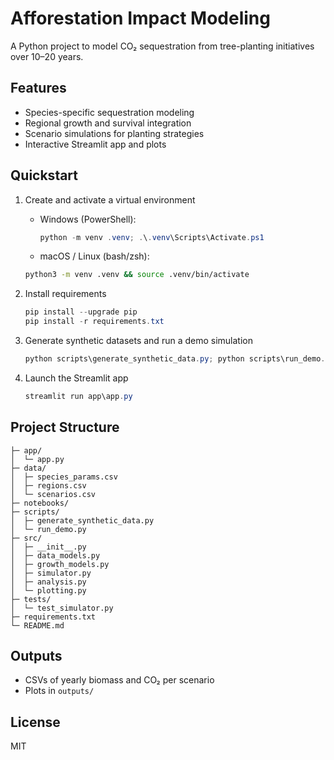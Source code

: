 # Afforestation Impact Modeling

A Python project to model CO₂ sequestration from tree-planting initiatives over 10–20 years.

## Features
- Species-specific sequestration modeling
- Regional growth and survival integration
- Scenario simulations for planting strategies
- Interactive Streamlit app and plots

## Quickstart
1. Create and activate a virtual environment
   - Windows (PowerShell):
     ```powershell
     python -m venv .venv; .\.venv\Scripts\Activate.ps1
     ```
    - macOS / Linux (bash/zsh):
     ```bash
     python3 -m venv .venv && source .venv/bin/activate
     ```

2. Install requirements
   ```powershell
   pip install --upgrade pip
   pip install -r requirements.txt
   ```
3. Generate synthetic datasets and run a demo simulation
   ```powershell
   python scripts\generate_synthetic_data.py; python scripts\run_demo.py
   ```
4. Launch the Streamlit app
   ```powershell
   streamlit run app\app.py
   ```

## Project Structure
```
├─ app/
│  └─ app.py
├─ data/
│  ├─ species_params.csv
│  ├─ regions.csv
│  └─ scenarios.csv
├─ notebooks/
├─ scripts/
│  ├─ generate_synthetic_data.py
│  └─ run_demo.py
├─ src/
│  ├─ __init__.py
│  ├─ data_models.py
│  ├─ growth_models.py
│  ├─ simulator.py
│  ├─ analysis.py
│  └─ plotting.py
├─ tests/
│  └─ test_simulator.py
├─ requirements.txt
└─ README.md
```

## Outputs
- CSVs of yearly biomass and CO₂ per scenario
- Plots in `outputs/`

## License
MIT
